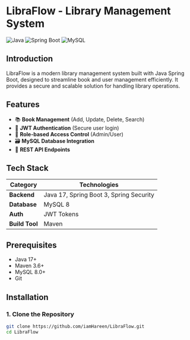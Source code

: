 # LibraFlow - Library Management System

![Java](https://img.shields.io/badge/java-%23ED8B00.svg?style=for-the-badge&logo=openjdk&logoColor=white)
![Spring Boot](https://img.shields.io/badge/Spring_Boot-F2F4F9?style=for-the-badge&logo=spring-boot)
![MySQL](https://img.shields.io/badge/mysql-%2300f.svg?style=for-the-badge&logo=mysql&logoColor=white)

## Introduction
LibraFlow is a modern library management system built with Java Spring Boot, designed to streamline book and user management efficiently. It provides a secure and scalable solution for handling library operations.

## Features
- 📚 **Book Management** (Add, Update, Delete, Search)
- 🔐 **JWT Authentication** (Secure user login)
- 👥 **Role-based Access Control** (Admin/User)
- 🗃️ **MySQL Database Integration**
- 🚀 **REST API Endpoints**

## Tech Stack
| Category       | Technologies                          |
|----------------|---------------------------------------|
| **Backend**    | Java 17, Spring Boot 3, Spring Security |
| **Database**   | MySQL 8                               |
| **Auth**       | JWT Tokens                            |
| **Build Tool** | Maven                                 |

## Prerequisites
- Java 17+
- Maven 3.6+
- MySQL 8.0+
- Git

## Installation

### 1. Clone the Repository
```bash
git clone https://github.com/iamHareen/LibraFlow.git
cd LibraFlow
